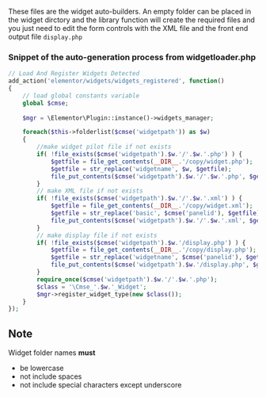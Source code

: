 These files are the widget auto-builders. An empty folder can be placed in the widget dirctory and the library function will create the required files and you just need to edit the form controls with the XML file and the front end output file `display.php`

### Snippet of the auto-generation process from widgetloader.php

```php
// Load And Register Widgets Detected
add_action('elementor/widgets/widgets_registered', function() 
{
	// load global constants variable
	global $cmse;
	
	$mgr = \Elementor\Plugin::instance()->widgets_manager;

	foreach($this->folderlist($cmse('widgetpath')) as $w) 
	{
		//make widget pilot file if not exists
		if( !file_exists($cmse('widgetpath').$w.'/'.$w.'.php') ) {
			$getfile = file_get_contents(__DIR__.'/copy/widget.php');
			$getfile = str_replace('widgetname', $w, $getfile);
			file_put_contents($cmse('widgetpath').$w.'/'.$w.'.php', $getfile);
		}
		// make XML file if not exists
		if( !file_exists($cmse('widgetpath').$w.'/'.$w.'.xml') ) {
			$getfile = file_get_contents(__DIR__.'/copy/widget.xml');
			$getfile = str_replace('basic', $cmse('panelid'), $getfile);
			file_put_contents($cmse('widgetpath').$w.'/'.$w.'.xml', $getfile);
		}
		// make display file if not exists
		if( !file_exists($cmse('widgetpath').$w.'/display.php') ) {
			$getfile = file_get_contents(__DIR__.'/copy/display.php');
			$getfile = str_replace('widgetname', $cmse('panelid'), $getfile);
			file_put_contents($cmse('widgetpath').$w.'/display.php', $getfile);
		}
		require_once($cmse('widgetpath').$w.'/'.$w.'.php');
		$class = '\Cmse_'.$w.'_Widget';
		$mgr->register_widget_type(new $class());
	}
});
```

## Note

Widget folder names **must** 
* be lowercase
* not include spaces
* not include special characters except underscore
